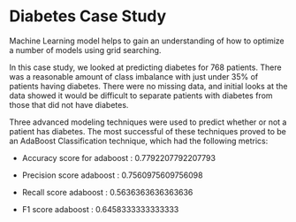 # Diabetes Case Study
Machine Learning model helps to gain an understanding of how to optimize a number of models using grid searching.


In this case study, we looked at predicting diabetes for 768 patients. There was a reasonable amount of class imbalance with just under 35% of patients having diabetes. There were no missing data, and initial looks at the data showed it would be difficult to separate patients with diabetes from those that did not have diabetes.

Three advanced modeling techniques were used to predict whether or not a patient has diabetes. 
The most successful of these techniques proved to be an AdaBoost Classification technique, which had the following metrics:

 - Accuracy score for adaboost : 0.7792207792207793

 - Precision score adaboost : 0.7560975609756098

 - Recall score adaboost : 0.5636363636363636

 - F1 score adaboost : 0.6458333333333333
